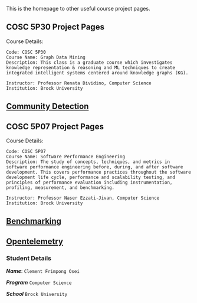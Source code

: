 This is the homepage to other useful course project pages.

## COSC 5P30 Project Pages
Course Details:
```
Code: COSC 5P30
Course Name: Graph Data Mining
Description: This class is a graduate course which investigates knowledge representation & reasoning and ML techniques to create integrated intelligent systems centered around knowledge graphs (KG). 

Instructor: Professor Renata Dividino, Computer Science
Institution: Brock University
```
## [Community Detection](https://frimps-astro.github.io/community-detection)


## COSC 5P07 Project Pages
Course Details:
```
Code: COSC 5P07
Course Name: Software Performance Engineering
Description: The study of concepts, techniques, and metrics in software performance engineering before, during, and after software development. This covers performance practices throughout the software development life cycle, performance and scalability testing, and principles of performance evaluation including instrumentation, profiling, measurement, and benchmarking.

Instructor: Professor Naser Ezzati-Jivan, Computer Science
Institution: Brock University
```
## [Benchmarking](https://frimps-astro.github.io/benchmarking)
## [Opentelemetry](https://frimps-astro.github.io/opentelemetry)


### Student Details
***Name***: `Clement Frimpong Osei`

***Program*** `Computer Science`

***School*** `Brock University`